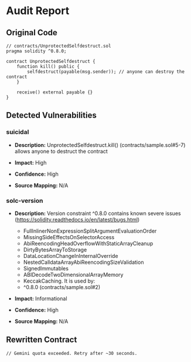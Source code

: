 # Audit Report

## Original Code

```solidity
// contracts/UnprotectedSelfdestruct.sol
pragma solidity ^0.8.0;

contract UnprotectedSelfdestruct {
    function kill() public {
        selfdestruct(payable(msg.sender)); // anyone can destroy the contract
    }

    receive() external payable {}
}

```

## Detected Vulnerabilities

### suicidal

- **Description:** UnprotectedSelfdestruct.kill() (contracts/sample.sol#5-7) allows anyone to destruct the contract

- **Impact:** High
- **Confidence:** High
- **Source Mapping:** N/A


### solc-version

- **Description:** Version constraint ^0.8.0 contains known severe issues (https://solidity.readthedocs.io/en/latest/bugs.html)
	- FullInlinerNonExpressionSplitArgumentEvaluationOrder
	- MissingSideEffectsOnSelectorAccess
	- AbiReencodingHeadOverflowWithStaticArrayCleanup
	- DirtyBytesArrayToStorage
	- DataLocationChangeInInternalOverride
	- NestedCalldataArrayAbiReencodingSizeValidation
	- SignedImmutables
	- ABIDecodeTwoDimensionalArrayMemory
	- KeccakCaching.
It is used by:
	- ^0.8.0 (contracts/sample.sol#2)

- **Impact:** Informational
- **Confidence:** High
- **Source Mapping:** N/A


## Rewritten Contract

```solidity
// Gemini quota exceeded. Retry after ~30 seconds.
```